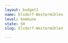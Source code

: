 ```yaml
---
layout: budget2
name: Elsdorf-Westermühlen
level: kommune
state: SH
slug: Elsdorf-Westermühlen

---
```



